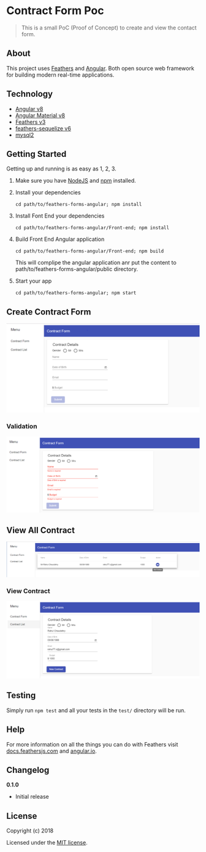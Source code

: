 # Contract Form Poc

> This is a small PoC (Proof of Concept) to create and view the contact form.

## About

This project uses [Feathers](http://feathersjs.com) and [Angular](https://angular.io/). Both open source web framework for building modern real-time applications.

## Technology

* [Angular v8](https://angular.io/)
* [Angular Material v8](https://material.angular.io/)
* [Feathers v3](http://feathersjs.com)
* [feathers-sequelize v6](https://angular.io/)
* [mysql2](https://angular.io/)

## Getting Started

Getting up and running is as easy as 1, 2, 3.

1. Make sure you have [NodeJS](https://nodejs.org/) and [npm](https://www.npmjs.com/) installed.

2. Install your dependencies

    ```
    cd path/to/feathers-forms-angular; npm install
    ```

2. Install Font End your dependencies

     ```
    cd path/to/feathers-forms-angular/Front-end; npm install
    ```

2. Build Front End Angular application

     ```
    cd path/to/feathers-forms-angular/Front-end; npm build
    ```
    This will complipe the angular application anr put the content to path/to/feathers-forms-angular/public directory.

3. Start your app

    ```
    cd path/to/feathers-forms-angular; npm start
    ```

## Create Contract Form

![Create Contract](demo/Create_Contract.PNG)

### Validation

![Create Contract Validation](demo/Contract_Form_Validation.PNG)

## View All Contract

![View Contract](demo/Contract_List.PNG)

### View Contract

![View Contract](demo/View_Contract.PNG)

## Testing

Simply run `npm test` and all your tests in the `test/` directory will be run.

## Help

For more information on all the things you can do with Feathers visit [docs.feathersjs.com](http://docs.feathersjs.com) and [angular.io](https://angular.io/).

## Changelog

__0.1.0__

- Initial release

## License

Copyright (c) 2018

Licensed under the [MIT license](LICENSE).
